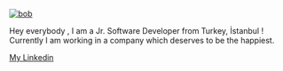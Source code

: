 
[![bob](https://thumbs.gfycat.com/BleakHarmfulCopperbutterfly-size_restricted.gif "bob")](https://thumbs.gfycat.com/BleakHarmfulCopperbutterfly-size_restricted.gif "bob")

Hey everybody , I am a Jr. Software Developer from Turkey, İstanbul ! 
<br />
Currently I am working in a company which deserves to be the happiest.

[My Linkedin](https://www.linkedin.com/in/erhan-a%C5%9F%C4%B1k-8a8875206 "My Linkedin") 
